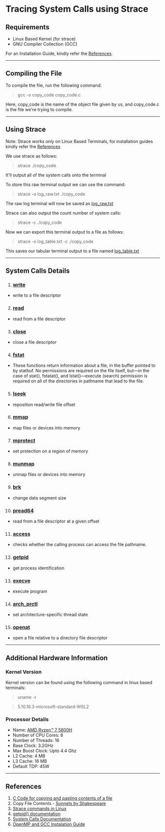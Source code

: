 # Tracing System Calls using Strace

## Requirements
- Linux Based Kernel (for strace)
- GNU Compiler Collection (GCC)


For an Installation Guide, kindly refer the [References](https://github.com/DevAgrawal04/OperatingSystems_Assignment_CS252/tree/main/Q_2.24##References).

--- 

## Compiling the File

To compile the file, run the following command:
>  gcc -o copy_code copy_code.c

Here, copy_code is the name of the object file given by us, and copy_code.c is the file we're trying to compile.

---
## Using Strace

Note: Strace works only on Linux Based Terminals, for installation guides kindly refer the [References](https://github.com/DevAgrawal04/OperatingSystems_Assignment_CS252/tree/main/Q_2.24##References)

We use strace as follows:
> strace ./copy_code

It'll output all of the system calls onto the terminal

To store this raw terminal output we can use the command:
> strace -o log_raw.txt ./copy_code

The raw log terminal will now be saved as [log_raw.txt](https://github.com/DevAgrawal04/OperatingSystems_Assignment_CS252/blob/main/Q_2.24/log_raw.txt)

Strace can also output the count number of system calls:
>strace -c ./copy_code

Now we can export this terminal output to a file as follows:
> strace -o log_table.txt -c ./copy_code

This saves our tabular terminal output to a file named [log_table.txt](https://github.com/DevAgrawal04/OperatingSystems_Assignment_CS252/blob/main/Q_2.24/log_table.txt)

---
## System Calls Details
1. ### [write](https://man7.org/linux/man-pages/man2/write.2.html)
- write to a file descriptor
2. ### [read](https://man7.org/linux/man-pages/man2/read.2.html)
- read from a file descriptor
3. ### [close](https://man7.org/linux/man-pages/man2/close.2.html)
-  close a file descriptor
4. ### [fstat](https://man7.org/linux/man-pages/man2/lstat.2.html)
- These functions return information about a file, in the buffer
       pointed to by statbuf.  No permissions are required on the file
       itself, but—in the case of stat(), fstatat(), and lstat()—execute
       (search) permission is required on all of the directories in
       pathname that lead to the file.
5. ### [lseek](https://man7.org/linux/man-pages/man2/lseek.2.html)
- reposition read/write file offset
6. ### [mmap](https://man7.org/linux/man-pages/man2/mmap.2.html)
- map files or devices into memory 
7. ### [mprotect](https://man7.org/linux/man-pages/man2/mprotect.2.html)
- set protection on a region of memory
8. ### [munmap](https://pubs.opengroup.org/onlinepubs/000095399/functions/munmap.html)
- unmap files or devices into memory 
9.  ### [brk](https://man7.org/linux/man-pages/man2/sbrk.2.html)
- change data segment size
10. ### [pread64](https://linux.die.net/man/2/pread64)
- read from a file descriptor at a given offset
11. ### [access](https://man7.org/linux/man-pages/man2/access.2.html)
- checks whether the calling process can access the file pathname. 
12. ### [getpid](https://man7.org/linux/man-pages/man2/getppid.2.html)
- get process identification
13. ### [execve](https://man7.org/linux/man-pages/man2/execve.2.html)
- execute program
14. ### [arch_prctl](https://man7.org/linux/man-pages/man2/arch_prctl.2.html)
- set architecture-specific thread state
15. ### [openat](https://linux.die.net/man/2/openat)
- open a file relative to a directory file descriptor

---
## Additional Hardware Information

### Kernel Version
Kernel version can be found using the following command in linux based terminals:
> uname -r 

> 5.10.16.3-microsoft-standard-WSL2

### Processor Details
- Name: [AMD Ryzen™ 7 5800H](https://www.amd.com/en/products/apu/amd-ryzen-7-5800h "Official Specs by AMD")
- Number of CPU Cores: 8
- Number of Threads: 16
- Base Clock: 3.2GHz
- Max Boost Clock: Upto 4.4 Ghz
- L2 Cache: 4 MB
- L3 Cache: 16 MB   
- Default TDP: 45W

---
## References
1. [C Code for copying and pasting contents of a file](https://www.geeksforgeeks.org/c-program-copy-contents-one-file-another-file/ "GeeksForGeeks")
2. Copy File Contents - [Sonnets by Shakespeare](https://github.com/brunoklein99/deep-learning-notes/blob/master/shakespeare.txt "Github Deep Learning Repo")
3. [Strace commands in Linux](https://www.geeksforgeeks.org/strace-command-in-linux-with-examples/ "GeeksForGeeks")
4. [getpid() documentation](https://man7.org/linux/man-pages/man2/getppid.2.html "GeeksForGeeks")
5. [System Calls Documentation](https://man7.org/linux/man-pages/man2/syscalls.2.html "man7.org") 
6. [OpenMP and GCC Instalation Guide](https://www.geeksforgeeks.org/openmp-introduction-with-installation-guide/ "GeeksForGeeks")
